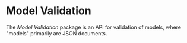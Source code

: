 # Model Validation

The _Model Validation_ package is an API for validation of models, where "models" primarily are JSON documents.
